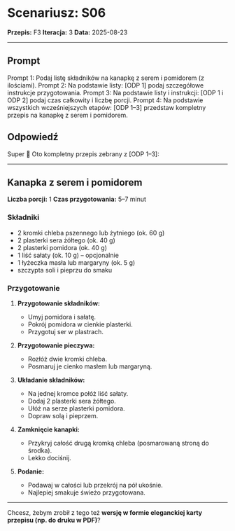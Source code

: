 ﻿# Scenariusz: S06
**Przepis:** F3
**Iteracja:** 3
**Data:** 2025-08-23

---

## Prompt
Prompt 1: Podaj listę składników na kanapkę z serem i pomidorem (z ilościami). Prompt 2: Na podstawie listy: [ODP 1] podaj szczegółowe instrukcje przygotowania. Prompt 3: Na podstawie listy i instrukcji: [ODP 1 i ODP 2] podaj czas całkowity i liczbę porcji. Prompt 4: Na podstawie wszystkich wcześniejszych etapów: [ODP 1–3] przedstaw kompletny przepis na kanapkę z serem i pomidorem.


## Odpowiedź
Super 🙂 Oto kompletny przepis zebrany z \[ODP 1–3]:

---

## Kanapka z serem i pomidorem

**Liczba porcji:** 1
**Czas przygotowania:** 5–7 minut

### Składniki

* 2 kromki chleba pszennego lub żytniego (ok. 60 g)
* 2 plasterki sera żółtego (ok. 40 g)
* 2 plasterki pomidora (ok. 40 g)
* 1 liść sałaty (ok. 10 g) – opcjonalnie
* 1 łyżeczka masła lub margaryny (ok. 5 g)
* szczypta soli i pieprzu do smaku

### Przygotowanie

1. **Przygotowanie składników:**

   * Umyj pomidora i sałatę.
   * Pokrój pomidora w cienkie plasterki.
   * Przygotuj ser w plastrach.

2. **Przygotowanie pieczywa:**

   * Rozłóż dwie kromki chleba.
   * Posmaruj je cienko masłem lub margaryną.

3. **Układanie składników:**

   * Na jednej kromce połóż liść sałaty.
   * Dodaj 2 plasterki sera żółtego.
   * Ułóż na serze plasterki pomidora.
   * Dopraw solą i pieprzem.

4. **Zamknięcie kanapki:**

   * Przykryj całość drugą kromką chleba (posmarowaną stroną do środka).
   * Lekko dociśnij.

5. **Podanie:**

   * Podawaj w całości lub przekrój na pół ukośnie.
   * Najlepiej smakuje świeżo przygotowana.

---

Chcesz, żebym zrobił z tego też **wersję w formie eleganckiej karty przepisu (np. do druku w PDF)**?
